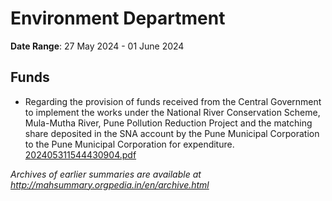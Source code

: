 # Environment Department

**Date Range**: 27 May 2024 - 01 June 2024


## Funds
- Regarding the provision of funds received from the Central Government to implement the works under the National River Conservation Scheme, Mula-Mutha River, Pune Pollution Reduction Project and the matching share deposited in the SNA account by the Pune Municipal Corporation to the Pune Municipal Corporation for expenditure.\
  [202405311544430904.pdf](https://gr.maharashtra.gov.in/Site/Upload/Government%20Resolutions/English/202405311544430904.pdf)


*Archives of earlier summaries are available at http://mahsummary.orgpedia.in/en/archive.html*
